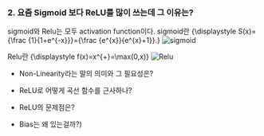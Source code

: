 ### 2. 요즘 Sigmoid 보다 ReLU를 많이 쓰는데 그 이유는?

sigmoid와 Relu는 모두 activation function이다.
sigmoid란 {\displaystyle S(x)={\frac {1}{1+e^{-x}}}={\frac {e^{x}}{e^{x}+1}}.}
![sigmoid](https://encrypted-tbn0.gstatic.com/images?q=tbn:ANd9GcSHSk3U3OizdXDWN198r0EhU-_1C4slOQwWlIhUu0uPxWMxiurL)

Relu란 {\displaystyle f(x)=x^{+}=\max(0,x)}
![Relu](https://upload.wikimedia.org/wikipedia/commons/thumb/6/6c/Rectifier_and_softplus_functions.svg/220px-Rectifier_and_softplus_functions.svg.png)
- Non-Linearity라는 말의 의미와 그 필요성은?

- ReLU로 어떻게 곡선 함수를 근사하나?

- ReLU의 문제점은?

- Bias는 왜 있는걸까?)
